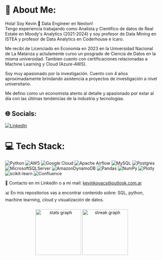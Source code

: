 # 💫 About Me:
Hola! Soy Kevin 👋 Data Engineer en Nexton!
⁣⁣<br>Tengo experiencia trabajando como Analista y Científico de datos de Real Estate en Moody's Analytics (2021-2024) y soy profesor de Data Mining en ISTEA y profesor de Data Analytics en Coderhouse e Icaro. 

Me recibí de Licenciado en Economía en 2023 en la Universidad Nacional de La Matanza y actulamente curso un posgrado de Ciencia de Datos en la misma universidad. Tambien cuento con certificaciones relacionadas a Machine Learning y Cloud (Azure-AWS).

Soy muy apasionado por la investigación. Cuento con 4 años aproximadamente brindando asistencia a proyectos de investigación a nivel universitario. 

Me defino como un economista atento al detalle y apasionado por estar al día con las últimas tendencias de la industria y tecnologías.


## 🌐 Socials:
[![LinkedIn](https://img.shields.io/badge/LinkedIn-%230077B5.svg?logo=linkedin&logoColor=white)](https://www.linkedin.com/in/kevinkovacs10/) 

# 💻 Tech Stack:
![Python](https://img.shields.io/badge/python-3670A0?style=for-the-badge&logo=python&logoColor=ffdd54) ![AWS](https://img.shields.io/badge/AWS-%23FF9900.svg?style=for-the-badge&logo=amazon-aws&logoColor=white) ![Google Cloud](https://img.shields.io/badge/Google%20Cloud-%234285F4.svg?style=for-the-badge&logo=google-cloud&logoColor=white) ![Apache Airflow](https://img.shields.io/badge/Apache%20Airflow-017CEE?style=for-the-badge&logo=Apache%20Airflow&logoColor=white) ![MySQL](https://img.shields.io/badge/mysql-%2300f.svg?style=for-the-badge&logo=mysql&logoColor=white) ![Postgres](https://img.shields.io/badge/postgres-%23316192.svg?style=for-the-badge&logo=postgresql&logoColor=white) ![MicrosoftSQLServer](https://img.shields.io/badge/Microsoft%20SQL%20Sever-CC2927?style=for-the-badge&logo=microsoft%20sql%20server&logoColor=white) ![AmazonDynamoDB](https://img.shields.io/badge/Amazon%20DynamoDB-4053D6?style=for-the-badge&logo=Amazon%20DynamoDB&logoColor=white) ![Pandas](https://img.shields.io/badge/pandas-%23150458.svg?style=for-the-badge&logo=pandas&logoColor=white) ![NumPy](https://img.shields.io/badge/numpy-%23013243.svg?style=for-the-badge&logo=numpy&logoColor=white) ![Plotly](https://img.shields.io/badge/Plotly-%233F4F75.svg?style=for-the-badge&logo=plotly&logoColor=white) ![scikit-learn](https://img.shields.io/badge/scikit--learn-%23F7931E.svg?style=for-the-badge&logo=scikit-learn&logoColor=white) ![Confluence](https://img.shields.io/badge/confluence-%23172BF4.svg?style=for-the-badge&logo=confluence&logoColor=white)



📧 Contacto en mi LinkedIn o a mi mail: kevinkovacs@outlook.com.ar

📊 En mis repositorios vas a encontrar contenido sobre: SQL, python, machine learning, cloud y visualización de datos. 

###

<div align="center">
  <img src="https://github-readme-stats-eight-theta.vercel.app/api?username=kevinkovacs-cloud&show_icons=true&theme=dracula&include_all_commits=true&count_private=true" height="150" alt="stats graph"  />
  <img src="https://streak-stats.demolab.com?user=kevinkovacs-cloud&locale=en&mode=daily&theme=dracula&hide_border=false&border_radius=5" height="150" alt="streak graph"  />
</div>

###

